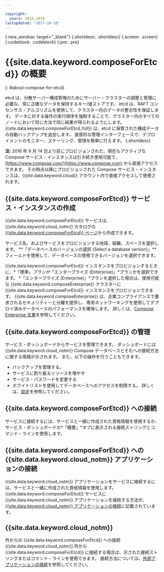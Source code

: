 ```yaml
---

copyright:
  years: 2016,2018
lastupdated: "2017-10-16"
---
```


{:new_window: target="_blank"}
{:shortdesc: .shortdesc}
{:screen: .screen}
{:codeblock: .codeblock}
{:pre: .pre}

# {{site.data.keyword.composeForEtcd}} の概要
{: #about-compose-for-etcd}

etcd は、分散サーバー構成管理のためにサーバー・クラスターの調整と管理に必要な、常に正確なデータを保持するキー/値ストアです。 etcd は、RAFT コンセンサス・アルゴリズムを使用して、クラスター内のデータの整合性を保証します。 データに対する操作の実行順序を強制することで、クラスター内のすべてのノードにおいて同じ方法で同じ結果が得られるようにします。 {{site.data.keyword.composeForEtcd_full}} は、etcd に保管された構成データの自動バックアップを追加します。 直感的な管理インターフェースで、デプロイメントのモニター、スケーリング、管理を簡単に行えます。
{:shortdesc}

**注:** 2016 年 9 月 14 日より前にプロビジョンされた、現在もアクティブな Compose サービス・インスタンスは引き続き使用可能で、[https://www.compose.com/](https://www.compose.com) から直接アクセスできます。 その時点以降にプロビジョンされた Compose サービス・インスタンスは、{{site.data.keyword.cloud}} アカウント内で直接アクセスして使用されます。

## {{site.data.keyword.composeForEtcd}} サービス・インスタンスの作成

{{site.data.keyword.composeForEtcd}} サービスは、{{site.data.keyword.cloud_notm}} カタログの [{{site.data.keyword.composeForEtcd}} ページ](https://console.{DomainName}/catalog/services/compose-for-etcd/)から作成できます。

サービス名、およびサービスをプロビジョンする地域、組織、スペースを選択します。 **「データベースのバージョンの選択 (Select a database version)」**フィールドを使用して、データベースの使用できるバージョンを選択できます。

{{site.data.keyword.composeForEtcd}} インスタンスをプロビジョンするときに、*「標準」*プランか*「エンタープライズ (Enterprise)」*プランかを選択できます。 *「エンタープライズ (Enterprise)」*プランを選択した場合は、使用可能な {{site.data.keyword.composeEnterprise}} クラスターに {{site.data.keyword.composeForEtcd}} インスタンスをプロビジョンできます。 {{site.data.keyword.composeEnterprise}} は、企業コンプライアンスで要求されるセキュリティーと分離を提供し、専用ネットワーキングを使用してデプロイ済みデータベースのパフォーマンスを確保します。 詳しくは、[Compose Enterprise 文書](../ComposeEnterprise/index.html)を参照してください。

## {{site.data.keyword.composeForEtcd}} の管理

サービス・ダッシュボードからサービスを管理できます。 ダッシュボードには {{site.data.keyword.cloud_notm}} Compose データベースとそれへの接続方法に関する情報が示されます。 また、以下の操作を行うこともできます。
- バックアップを管理する。
- サービスに割り振るリソースを増やす
- サービス・パスワードを変更する
- ホワイトリストを使用してデータベースへのアクセスを制限する。 
詳しくは、[設定](./dashboard-settings.html)を参照してください。

## {{site.data.keyword.composeForEtcd}} への接続

サービスに接続するには、サービスと一緒に作成された資格情報を使用するか、サービス・ダッシュボードの*「概要」*タブに表示される接続ストリングとコマンド・ラインを使用します。

## {{site.data.keyword.composeForEtcd}} への {{site.data.keyword.cloud_notm}} アプリケーションの接続

{{site.data.keyword.cloud_notm}} アプリケーションをサービスに接続するには、サービスと一緒に作成された資格情報を使用します。 {{site.data.keyword.composeForEtcd}} サービスに {{site.data.keyword.cloud_notm}} アプリケーションを接続する方法が、[{{site.data.keyword.cloud_notm}} アプリケーションの接続](./connecting-bluemix-app.html)に記載されています。

## {{site.data.keyword.cloud_notm}}

 外からの {{site.data.keyword.composeForEtcd}} への接続{{site.data.keyword.cloud_notm}} 外から {{site.data.keyword.composeForEtcd}} に接続する場合は、示された接続ストリングまたはコマンド・ラインを使用できます。 接続方法については、[外部アプリケーションの接続](./connecting-external.html)を参照してください。
